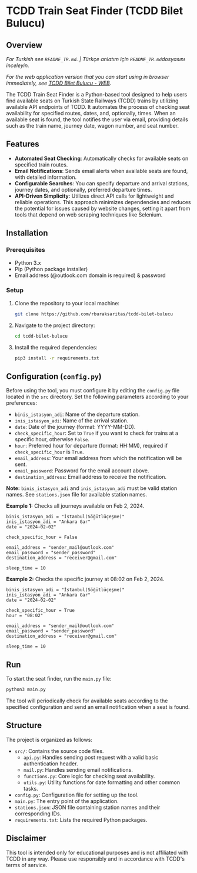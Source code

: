 
# TCDD Train Seat Finder (TCDD Bilet Bulucu)

## Overview
<em>For Turkish see `README_TR.md`. | Türkçe anlatım için `README_TR.md`dosyasını inceleyin.</em><br>

<em>For the web application version that you can start using in browser immediately, see [TCDD Bilet Bulucu - WEB](https://github.com/rburaksaritas/tcdd-bilet-bulucu-web).</em>


The TCDD Train Seat Finder is a Python-based tool designed to help users find available seats on Turkish State Railways (TCDD) trains by utilizing available API endpoints of TCDD. It automates the process of checking seat availability for specified routes, dates, and, optionally, times. When an available seat is found, the tool notifies the user via email, providing details such as the train name, journey date, wagon number, and seat number.

## Features
- **Automated Seat Checking**: Automatically checks for available seats on specified train routes.
- **Email Notifications**: Sends email alerts when available seats are found, with detailed information.
- **Configurable Searches**: You can specify departure and arrival stations, journey dates, and optionally, preferred departure times.
- **API-Driven Simplicity**: Utilizes direct API calls for lightweight and reliable operations. This approach minimizes dependencies and reduces the potential for issues caused by website changes, setting it apart from tools that depend on web scraping techniques like Selenium.

## Installation

### Prerequisites
- Python 3.x
- Pip (Python package installer)
- Email address (@outlook.com domain is required) & password

### Setup
1. Clone the repository to your local machine:
   ```sh
   git clone https://github.com/rburaksaritas/tcdd-bilet-bulucu
   ```
2. Navigate to the project directory:
   ```sh
   cd tcdd-bilet-bulucu
   ```
3. Install the required dependencies:
   ```sh
   pip3 install -r requirements.txt
   ``` 


## Configuration (`config.py`)
Before using the tool, you must configure it by editing the `config.py` file located in the `src` directory. Set the following parameters according to your preferences:

- `binis_istasyon_adi`: Name of the departure station.
- `inis_istasyon_adi`: Name of the arrival station.
- `date`: Date of the journey (format: YYYY-MM-DD).
- `check_specific_hour`: Set to `True` if you want to check for trains at a specific hour, otherwise `False`.
- `hour`: Preferred hour for departure (format: HH:MM), required if `check_specific_hour` is `True`.
- `email_address`: Your email address from which the notification will be sent.
- `email_password`: Password for the email account above.
- `destination_address`: Email address to receive the notification.

**Note:**  `binis_istasyon_adi` and `inis_istasyon_adi` must be valid station names. See `stations.json` file for available station names.

**Example 1:** Checks all journeys available on Feb 2, 2024. 
```
binis_istasyon_adi = "İstanbul(Söğütlüçeşme)"
inis_istasyon_adi = "Ankara Gar"
date = "2024-02-02"

check_specific_hour = False

email_address = "sender_mail@outlook.com" 
email_password = "sender_password"
destination_address = "receiver@gmail.com"

sleep_time = 10
```
**Example 2:** Checks the specific journey at 08:02 on Feb 2, 2024. 
```
binis_istasyon_adi = "İstanbul(Söğütlüçeşme)"
inis_istasyon_adi = "Ankara Gar"
date = "2024-02-02"

check_specific_hour = True
hour = "08:02"

email_address = "sender_mail@outlook.com" 
email_password = "sender_password"
destination_address = "receiver@gmail.com"

sleep_time = 10
```

## Run
To start the seat finder, run the `main.py` file:
```sh
python3 main.py
```

The tool will periodically check for available seats according to the specified configuration and send an email notification when a seat is found.

## Structure
The project is organized as follows:
- `src/`: Contains the source code files.
  - `api.py`: Handles sending post request with a valid basic authentication header. 
  - `mail.py`: Handles sending email notifications.
  - `functions.py`: Core logic for checking seat availability.
  - `utils.py`: Utility functions for date formatting and other common tasks.
- `config.py`: Configuration file for setting up the tool.
- `main.py`: The entry point of the application.
- `stations.json`: JSON file containing station names and their corresponding IDs.
- `requirements.txt`: Lists the required Python packages.

## Disclaimer
This tool is intended only for educational purposes and is not affiliated with TCDD in any way. Please use responsibly and in accordance with TCDD's terms of service.
